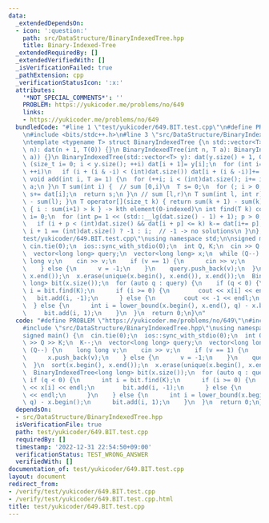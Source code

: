 ```yaml
---
data:
  _extendedDependsOn:
  - icon: ':question:'
    path: src/DataStructure/BinaryIndexedTree.hpp
    title: Binary-Indexed-Tree
  _extendedRequiredBy: []
  _extendedVerifiedWith: []
  _isVerificationFailed: true
  _pathExtension: cpp
  _verificationStatusIcon: ':x:'
  attributes:
    '*NOT_SPECIAL_COMMENTS*': ''
    PROBLEM: https://yukicoder.me/problems/no/649
    links:
    - https://yukicoder.me/problems/no/649
  bundledCode: "#line 1 \"test/yukicoder/649.BIT.test.cpp\"\n#define PROBLEM \"https://yukicoder.me/problems/no/649\"\
    \n#include <bits/stdc++.h>\n#line 3 \"src/DataStructure/BinaryIndexedTree.hpp\"\
    \ntemplate <typename T> struct BinaryIndexedTree {\n std::vector<T> dat;\n BinaryIndexedTree(int\
    \ n): dat(n + 1, T(0)) {}\n BinaryIndexedTree(int n, T a): BinaryIndexedTree(std::vector<T>(n,\
    \ a)) {}\n BinaryIndexedTree(std::vector<T> y): dat(y.size() + 1, 0) {\n  for\
    \ (size_t i= 0; i < y.size(); ++i) dat[i + 1]= y[i];\n  for (int i= 1; i < (int)dat.size();\
    \ ++i)\n   if (i + (i & -i) < (int)dat.size()) dat[i + (i & -i)]+= dat[i];\n }\n\
    \ void add(int i, T a= 1) {\n  for (++i; i < (int)dat.size(); i+= i & -i) dat[i]+=\
    \ a;\n }\n T sum(int i) {  // sum [0,i)\n  T s= 0;\n  for (; i > 0; i&= i - 1)\
    \ s+= dat[i];\n  return s;\n }\n // sum [l,r)\n T sum(int l, int r) { return sum(r)\
    \ - sum(l); }\n T operator[](size_t k) { return sum(k + 1) - sum(k); }\n // min\
    \ { i : sum(i+1) > k } -> kth element(0-indexed)\n int find(T k) const {\n  int\
    \ i= 0;\n  for (int p= 1 << (std::__lg(dat.size() - 1) + 1); p > 0; p>>= 1)\n\
    \   if (i + p < (int)dat.size() && dat[i + p] <= k) k-= dat[i+= p];\n  return\
    \ i + 1 == (int)dat.size() ? -1 : i;  // -1 -> no solutions\n }\n};\n#line 4 \"\
    test/yukicoder/649.BIT.test.cpp\"\nusing namespace std;\n\nsigned main() {\n \
    \ cin.tie(0);\n  ios::sync_with_stdio(0);\n  int Q, K;\n  cin >> Q >> K;\n  K--;\n\
    \  vector<long long> query;\n  vector<long long> x;\n  while (Q--) {\n    long\
    \ long v;\n    cin >> v;\n    if (v == 1) {\n      cin >> v;\n      x.push_back(v);\n\
    \    } else {\n      v = -1;\n    }\n    query.push_back(v);\n  }\n  sort(x.begin(),\
    \ x.end());\n  x.erase(unique(x.begin(), x.end()), x.end());\n  BinaryIndexedTree<long\
    \ long> bit(x.size());\n  for (auto q : query) {\n    if (q < 0) {\n      int\
    \ i = bit.find(K);\n      if (i >= 0) {\n        cout << x[i] << endl;\n     \
    \   bit.add(i, -1);\n      } else {\n        cout << -1 << endl;\n      }\n  \
    \  } else {\n      int i = lower_bound(x.begin(), x.end(), q) - x.begin();\n \
    \     bit.add(i, 1);\n    }\n  }\n  return 0;\n}\n"
  code: "#define PROBLEM \"https://yukicoder.me/problems/no/649\"\n#include <bits/stdc++.h>\n\
    #include \"src/DataStructure/BinaryIndexedTree.hpp\"\nusing namespace std;\n\n\
    signed main() {\n  cin.tie(0);\n  ios::sync_with_stdio(0);\n  int Q, K;\n  cin\
    \ >> Q >> K;\n  K--;\n  vector<long long> query;\n  vector<long long> x;\n  while\
    \ (Q--) {\n    long long v;\n    cin >> v;\n    if (v == 1) {\n      cin >> v;\n\
    \      x.push_back(v);\n    } else {\n      v = -1;\n    }\n    query.push_back(v);\n\
    \  }\n  sort(x.begin(), x.end());\n  x.erase(unique(x.begin(), x.end()), x.end());\n\
    \  BinaryIndexedTree<long long> bit(x.size());\n  for (auto q : query) {\n   \
    \ if (q < 0) {\n      int i = bit.find(K);\n      if (i >= 0) {\n        cout\
    \ << x[i] << endl;\n        bit.add(i, -1);\n      } else {\n        cout << -1\
    \ << endl;\n      }\n    } else {\n      int i = lower_bound(x.begin(), x.end(),\
    \ q) - x.begin();\n      bit.add(i, 1);\n    }\n  }\n  return 0;\n}\n"
  dependsOn:
  - src/DataStructure/BinaryIndexedTree.hpp
  isVerificationFile: true
  path: test/yukicoder/649.BIT.test.cpp
  requiredBy: []
  timestamp: '2022-12-31 22:54:50+09:00'
  verificationStatus: TEST_WRONG_ANSWER
  verifiedWith: []
documentation_of: test/yukicoder/649.BIT.test.cpp
layout: document
redirect_from:
- /verify/test/yukicoder/649.BIT.test.cpp
- /verify/test/yukicoder/649.BIT.test.cpp.html
title: test/yukicoder/649.BIT.test.cpp
---
```

